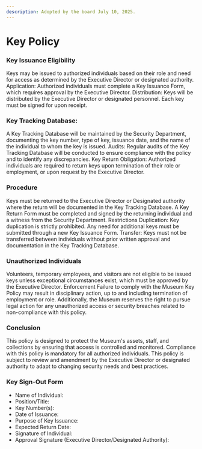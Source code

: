 ```yaml
---
description: Adopted by the board July 10, 2025.
---
```


# Key Policy

### Key Issuance Eligibility

Keys may be issued to authorized individuals based on their role and need for access as determined by the Executive Director or designated authority. Application: Authorized individuals must complete a Key Issuance Form, which requires approval by the Executive Director. Distribution: Keys will be distributed by the Executive Director or designated personnel. Each key must be signed for upon receipt.&#x20;

### Key Tracking Database:

A Key Tracking Database will be maintained by the Security Department, documenting the key number, type of key, issuance date, and the name of the individual to whom the key is issued. Audits: Regular audits of the Key Tracking Database will be conducted to ensure compliance with the policy and to identify any discrepancies. Key Return Obligation: Authorized individuals are required to return keys upon termination of their role or employment, or upon request by the Executive Director.&#x20;

### Procedure

Keys must be returned to the Executive Director or Designated authority where the return will be documented in the Key Tracking Database. A Key Return Form must be completed and signed by the returning individual and a witness from the Security Department. Restrictions Duplication: Key duplication is strictly prohibited. Any need for additional keys must be submitted through a new Key Issuance Form. Transfer: Keys must not be transferred between individuals without prior written approval and documentation in the Key Tracking Database.&#x20;

### Unauthorized Individuals

Volunteers, temporary employees, and visitors are not eligible to be issued keys unless exceptional circumstances exist, which must be approved by the Executive Director. Enforcement Failure to comply with the Museum Key Policy may result in disciplinary action, up to and including termination of employment or role. Additionally, the Museum reserves the right to pursue legal action for any unauthorized access or security breaches related to non-compliance with this policy.

### Conclusion

This policy is designed to protect the Museum's assets, staff, and collections by ensuring that access is controlled and monitored. Compliance with this policy is mandatory for all authorized individuals. This policy is subject to review and amendment by the Executive Director or designated authority to adapt to changing security needs and best practices.

### Key Sign-Out Form&#x20;

* Name of Individual:&#x20;
* Position/Title:&#x20;
* Key Number(s):
* Date of Issuance:
* Purpose of Key Issuance:
* Expected Return Date:
* Signature of Individual:
* Approval Signature (Executive Director/Designated Authority):
